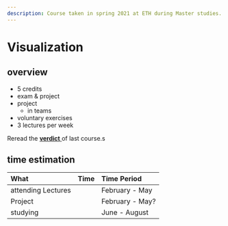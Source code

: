 ```yaml
---
description: Course taken in spring 2021 at ETH during Master studies.
---
```


# Visualization

## overview

* 5 credits
* exam & project
* project
  * in teams
* voluntary exercises
* 3 lectures per week



Reread the [**verdict** ](../completed-courses/physical-based-simulation.md#verdict)of last course.s

## time estimation

| What | Time | Time Period |
| :--- | :--- | :--- |
| attending Lectures |  | February - May |
| Project |  | February - May? |
| studying |  | June - August |

